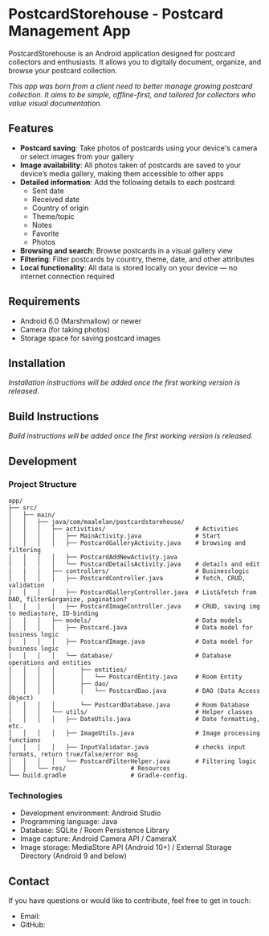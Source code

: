 # PostcardStorehouse - Postcard Management App

PostcardStorehouse is an Android application designed for postcard collectors and enthusiasts. 
It allows you to digitally document, organize, and browse your postcard collection.

_This app was born from a client need to better manage growing postcard collection. 
It aims to be simple, offline-first, and tailored for collectors who value visual documentation._

## Features

- **Postcard saving**: Take photos of postcards using your device's camera or select images from your gallery
- **Image availability**: All photos taken of postcards are saved to your device’s media gallery, making them accessible to other apps
- **Detailed information**: Add the following details to each postcard:
    - Sent date
    - Received date
    - Country of origin
    - Theme/topic
    - Notes
    - Favorite
    - Photos
- **Browsing and search**: Browse postcards in a visual gallery view
- **Filtering**: Filter postcards by country, theme, date, and other attributes
- **Local functionality**: All data is stored locally on your device — no internet connection required

## Requirements

- Android 6.0 (Marshmallow) or newer
- Camera (for taking photos)
- Storage space for saving postcard images

## Installation

_Installation instructions will be added once the first working version is released._

## Build Instructions

_Build instructions will be added once the first working version is released._

## Development

### Project Structure

```
app/
├── src/
│   ├── main/
│   │   ├── java/com/maalelan/postcardstorehouse/
│   │   │   ├── activities/                         # Activities
│   │   │   │   ├── MainActivity.java               # Start
│   │   │   │   ├── PostcardGalleryActivity.java    # browsing and filtering
│   │   │   │   ├── PostcardAddNewActivity.java
│   │   │   │   └── PostcardDetailsActivity.java    # details and edit
|   |   |   ├── controllers/                        # Businesslogic
│   │   │   │   ├── PostcardController.java         # fetch, CRUD, validation
│   │   │   │   ├── PostcardGalleryController.java  # List&fetch from DAO, filter&organize, pagination?
│   │   │   │   ├── PostcardImageController.java    # CRUD, saving img to mediastore, ID-binding
│   │   │   ├── models/                             # Data models
│   │   │   │   ├── Postcard.java                   # Data model for business logic
│   │   │   │   ├── PostcardImage.java              # Data model for business logic
│   │   │   │   └── database/                       # Database operations and entities
│   │   │   │       ├── entities/ 
│   │   │   │       │   └── PostcardEntity.java     # Room Entity
│   │   │   │       ├── dao/
│   │   │   │       │   └── PostcardDao.java        # DAO (Data Access Object)
│   │   │   │       └── PostcardDatabase.java       # Room Database
│   │   │   └── utils/                              # Helper classes
|   │   │   │   ├── DateUtils.java                  # Date formatting, etc.
│   │   │   │   ├── ImageUtils.java                 # Image processing functions
│   │   │   │   ├── InputValidator.java             # checks input formats, return true/false/error msg
│   │   │   │   └── PostcardFilterHelper.java       # Filtering logic
│   │   └── res/                  # Resources
└── build.gradle                  # Gradle-config.
```

### Technologies

- Development environment: Android Studio
- Programming language: Java
- Database: SQLite / Room Persistence Library
- Image capture: Android Camera API / CameraX
- Image storage: MediaStore API (Android 10+) / External Storage Directory (Android 9 and below)

## Contact

If you have questions or would like to contribute, feel free to get in touch:
- Email: 
- GitHub: 
